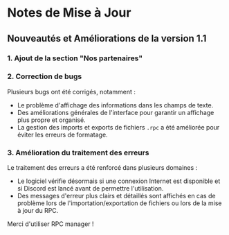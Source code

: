 # Notes de Mise à Jour

## Nouveautés et Améliorations de la version 1.1

### 1. Ajout de la section "Nos partenaires"

### 2. Correction de bugs
Plusieurs bugs ont été corrigés, notamment :
- Le problème d'affichage des informations dans les champs de texte.
- Des améliorations générales de l'interface pour garantir un affichage plus propre et organisé.
- La gestion des imports et exports de fichiers `.rpc` a été améliorée pour éviter les erreurs de formatage.

### 3. Amélioration du traitement des erreurs
Le traitement des erreurs a été renforcé dans plusieurs domaines :
- Le logiciel vérifie désormais si une connexion Internet est disponible et si Discord est lancé avant de permettre l'utilisation.
- Des messages d'erreur plus clairs et détaillés sont affichés en cas de problème lors de l'importation/exportation de fichiers ou lors de la mise à jour du RPC.

Merci d'utiliser RPC manager !

